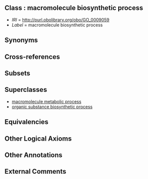 
## Class : macromolecule biosynthetic process

 * *IRI* = http://purl.obolibrary.org/obo/GO_0009059
 * *Label* = macromolecule biosynthetic process

## Synonyms


## Cross-references


## Subsets


## Superclasses

 * [macromolecule metabolic process](../../GO/70/GO_0043170.md)
 * [organic substance biosynthetic process](../../GO/76/GO_1901576.md)

## Equivalencies


## Other Logical Axioms


## Other Annotations


## External Comments

